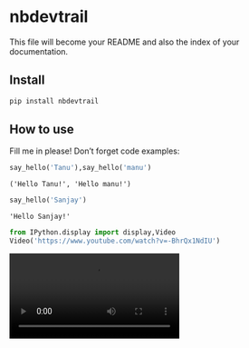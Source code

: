 # nbdevtrail

<!-- WARNING: THIS FILE WAS AUTOGENERATED! DO NOT EDIT! -->

This file will become your README and also the index of your
documentation.

## Install

``` sh
pip install nbdevtrail
```

## How to use

Fill me in please! Don’t forget code examples:

``` python
say_hello('Tanu'),say_hello('manu')
```

    ('Hello Tanu!', 'Hello manu!')

``` python
say_hello('Sanjay')
```

    'Hello Sanjay!'

``` python
from IPython.display import display,Video
Video('https://www.youtube.com/watch?v=-BhrQx1NdIU')
```

<video src="https://www.youtube.com/watch?v=-BhrQx1NdIU" controls  >
      Your browser does not support the <code>video</code> element.
    </video>
